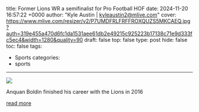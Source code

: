 title: Former Lions WR a semifinalist for Pro Football HOF
date: 2024-11-20 16:57:22 +0000
author: "Kyle Austin | kyleaustin2@mlive.com"
cover: https://www.mlive.com/resizer/v2/P7UMDFRLFRFFROXQUZS5MKCAEQ.jpg?auth=319e455a470d6fc1da1531aee61db2e49215c925223b17138c71e9d333fc5ec4&width=1280&quality=90
draft: false
top: false
type: post
hide: false
toc: false
tags:
  - Sports
categories:
  - sports
---

![](https://www.mlive.com/resizer/v2/P7UMDFRLFRFFROXQUZS5MKCAEQ.jpg?auth=319e455a470d6fc1da1531aee61db2e49215c925223b17138c71e9d333fc5ec4&width=1280&quality=90)

Anquan Boldin finished his career with the Lions in 2016

[read more](https://www.mlive.com/lions/2024/11/former-lions-wr-a-semifinalist-for-pro-football-hof.html)
